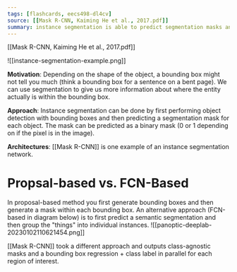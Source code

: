 ```yaml
---
tags: [flashcards, eecs498-dl4cv]
source: [[Mask R-CNN, Kaiming He et al., 2017.pdf]]
summary: instance segmentation is able to predict segmentation masks and identify individual entities.
---
```

[[Mask R-CNN, Kaiming He et al., 2017.pdf]]

![[instance-segmentation-example.png]]

**Motivation**:
Depending on the shape of the object, a bounding box might not tell you much (think a bounding box for a sentence on a bent page). We can use segmentation to give us more information about where the entity actually is within the bounding box.

**Approach**:
Instance segmentation can be done by first performing object detection with bounding boxes and then predicting a segmentation mask for each object. The mask can be predicted as a binary mask (0 or 1 depending on if the pixel is in the image).

**Architectures**:
[[Mask R-CNN]] is one example of an instance segmentation network.

# Propsal-based vs. FCN-Based
In proposal-based method you first generate bounding boxes and then generate a mask within each bounding box. An alternative approach (FCN-based in diagram below) is to first predict a semantic segmentation and then group the "things" into individual instances.
![[panoptic-deeplab-20230102110621454.png]]

[[Mask R-CNN]] took a different approach and outputs class-agnostic masks and a bounding box regression + class label in parallel for each region of interest.